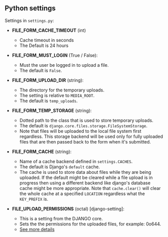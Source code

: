 ## Python settings

Settings in `settings.py`:

* **FILE_FORM_CACHE_TIMEOUT** (int)
    * Cache timeout in seconds
    * The Default is 24 hours

* **FILE_FORM_MUST_LOGIN** (True / False):
    * Must the user be logged in to upload a file.
    * The default is `False`.

* **FILE_FORM_UPLOAD_DIR** (string):
    * The directory for the temporary uploads.
    * The setting is relative to `MEDIA_ROOT`.
    * The default is `temp_uploads`.

* **FILE_FORM_TEMP_STORAGE** (string):
    * Dotted path to the class that is used to store temporary uploads.
    * The default is `django.core.files.storage.FileSystemStorage`.
    * Note that files will be uploaded to the local file system first regardless. This storage backend will be used only for fully uploaded files that are then passed back to the form when it's submitted.

* **FILE_FORM_CACHE** (string):
    * Name of a cache backend defined in `settings.CACHES`.
    * The default is Django's `default` cache.
    * The cache is used to store data about files while they are being uploaded. If the default might be cleared while a file upload is in progress then using a different backend like django's database cache might be more appropriate. Note that `cache.clear()` will clear the whole cache at a specified `LOCATION` regardless what the `KEY_PREFIX` is.

* **FILE_UPLOAD_PERMISSIONS** (octal) [django-setting]:
    * This is a setting from the DJANGO core.
    * Sets the the permissions for the uploaded files, for example: 0o644.
    * [See more details](https://docs.djangoproject.com/en/3.1/ref/settings/#std:setting-FILE_UPLOAD_PERMISSIONS)
